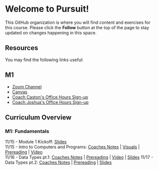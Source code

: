 # Welcome to Pursuit!

This GitHub organization is where you will find content and exercises for this course. Please click the **Follow** button at the top of the page to stay updated on changes happening in this space.

## Resources

You may find the following links useful:

## M1 
- [Zoom Channel](https://us06web.zoom.us/j/86031129111)
- [Canvas](https://pursuit.instructure.com/courses/165)
- [Coach Caston's Office Hours Sign-up]()
- [Coach Joshua's Office Hours Sign-up]()


## Curriculum Overview

### M1: Fundamentals 
11/15 - Module 1 Kickoff: [Slides](https://docs.google.com/presentation/d/1-iHNypZwTdb5zpTA-zQigfSmHg5Ex-cAbLAWOofkb2c/edit#slide=id.g420132f636_0_109)<br>
11/15 - Intro to Computers and Programs: [Coaches Notes](https://gist.github.com/CastonPursuit/2d628b3c3b9fd4337bf82f828d5177e2) | [Visuals](https://docs.google.com/presentation/d/1D4IXKnT4Fa0LfvklEATHGwCxN0k2rWBtuKg884KblOI/edit#slide=id.g420132f636_0_109) | [Prereading](https://github.com/10-5-pursuit/unit-fundamentals/blob/main/intro-to-code/readme.md) | [Video](https://www.youtube.com/watch?v=TQCr9RV7twk) <br>
11/16 - Data Types pt.1: [Coaches Notes](https://gist.github.com/CastonPursuit/f888f52472e45c338ceb297ed98e337c) | [Prereading](https://github.com/pursuit-curriculum/unit-fundamentals/tree/main/intro-to-javascript) | [Video](https://www.youtube.com/watch?v=A37-3lflh8I) | [Slides](https://docs.google.com/presentation/d/1VPWmwDHUwfPM3MWMPnEVVdpVsyEILGz1FxE9CKvKPUI/edit#slide=id.g5a0daf6a0f_0_0)
11/17 - Data Types pt.2: [Coaches Notes](https://gist.github.com/CastonPursuit/f888f52472e45c338ceb297ed98e337c) | [Prereading](https://github.com/pursuit-curriculum/unit-fundamentals/tree/main/intro-to-javascript) | [Slides](https://docs.google.com/presentation/d/1IBPZK_wHioTJEIm4TT6Ke5b_KF7E10h7MWlheeS74Sw/edit#slide=id.g420132f666_1_13)



